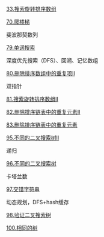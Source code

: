 

[33.搜索旋转排序数组](https://github.com/zh921/Codes/blob/master/LeetCode/LeetCode-Algorithm/LeetCode_33_搜索旋转排序数组.cpp)


[70.爬楼梯](https://github.com/zh921/Codes/blob/master/LeetCode/LeetCode-Algorithm/LeetCode_70_爬楼梯.cpp)

斐波那契数列



[79.单词搜索](https://github.com/zh921/Codes/blob/master/LeetCode/LeetCode-Algorithm/LeetCode_79_单词搜索.cpp)

深度优先搜索（DFS）、回溯、记忆数组

[80.删除排序数组中的重复项II](https://github.com/zh921/Codes/blob/master/LeetCode/LeetCode-Algorithm/LeetCode_80_删除排序数组中的重复项II.cpp)

双指针

[81.搜索旋转排序数组II](https://github.com/zh921/Codes/blob/master/LeetCode/LeetCode-Algorithm/LeetCode_81_搜索旋转排序数组II.cpp)

[82.删除排序链表中的重复元素II](https://github.com/zh921/Codes/blob/master/LeetCode/LeetCode-Algorithm/LeetCode_82_删除排序链表中的重复元素II.cpp)

[83.删除排序链表中的重复元素](https://github.com/zh921/Codes/blob/master/LeetCode/LeetCode-Algorithm/LeetCode_83_删除排序链表中的重复元素.cpp)


[95.不同的二叉搜索树II](https://github.com/zh921/Codes/blob/master/LeetCode/LeetCode-Algorithm/LeetCode_95_不同的二叉搜索树II.cpp)

递归

[96.不同的二叉搜索树](https://github.com/zh921/Codes/blob/master/LeetCode/LeetCode-Algorithm/LeetCode_96_不同的二叉搜索树.cpp)

卡塔兰数

[97.交错字符串](https://github.com/zh921/Codes/blob/master/LeetCode/LeetCode-Algorithm/LeetCode_97_交错字符串.cpp)

动态规划，DFS+hash缓存

[98.验证二叉搜索树](https://github.com/zh921/Codes/blob/master/LeetCode/LeetCode-Algorithm/LeetCode_98_验证二叉搜索树.cpp)

[100.相同的树](https://github.com/zh921/Codes/blob/master/LeetCode/LeetCode-Algorithm/LeetCode_100_相同的树.cpp)





